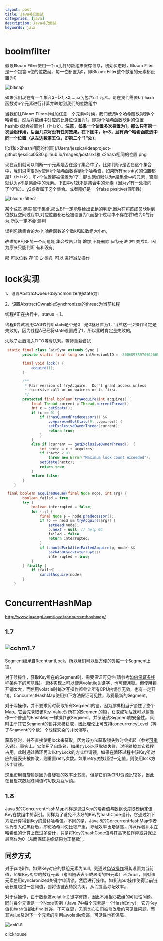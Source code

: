```yaml
---
layout: post
title: Java补充面试
categories: [java]
description: Java补充面试
keywords: java
---
```


# boolmfilter



假设Bloom Filter使用一个m比特的数组来保存信息，初始状态时，Bloom Filter是一个包含m位的位数组，每一位都置为0，即Bloom-Filter整个数组的元素都设置为0



![bitmap](/images/posts/bitmap.png)

如果我们现在有一个集合S={x1, x2,…,xn},包含n个元素。现在我们需要k个hash函数对n个元素进行计算并映射到我们的位数组中



当我们往Bloom Filter中增加任意一个元素x时候，我们使用k个哈希函数得到k个哈希值，然后将数组中对应的比特位设置为1。即第i个哈希函数映射的位置hashi(x)就会被置为1（1≤i≤k）。**注意，如果一个位置多次被置为1，那么只有第一次会起作用，后面几次将没有任何效果。在下图中，k=3，且有两个哈希函数选中同一个位置（从左边数第五位，即第二个“1“处）**。 

![x1和 x2hash相同的位置](/Users/jessica/ideaproject-github/jessica0530.github.io/images/posts/x1和 x2hash相同的位置.png)

现在我们就可以判断一个元素是否在这个集合中了，比如判断y是否在这个集合中，我们只需要对y使用k个哈希函数得到k个哈希值，如果所有hashi(y)的位置都是1（1≤i≤k），即k个位置都被设置为1了，那么我们就认为y是集合中的元素，否则就认为y不是集合中的元素。下图中y1就不是集合中的元素（因为y1有一处指向了“0”位）。y2或者属于这个集合。或者刚好是一个false positive(假阳性)。



![bloom-filter2](/images/posts/bloom-filter2.png)

某个成员 确实 属于集合,那么BF一定能够给出正确的判断.因为在将该成员映射到位数组空间过程中,对应位置都已经被设置为1,而整个过程中不存在将1改为0的行为,所以一定不会 漏判

误判包括集合的大小,哈希函数的个数k和位数组大小m,

改进的BF,BF的一个问题是 集合成员只能 增加,不能删除,因为无法 把1  变成0，因为原来只能判断 有和没有,

那 可以位数 存 10 之类的, 可以 进行减法操作



# lock实现

1、设置AbstractQueuedSynchronizer的state为1

2、设置AbstractOwnableSynchronizer的thread为当前线程

线程A正在执行中，status = 1。

线程B尝试利用CAS去判断state是不是0，是0就设置为1，当然这一步操作肯定是失败的，因为线程A已经将state设置成了1，所以此时肯定是失败的。

失败了之后进入FIFO等待队列。等待重新尝试



```java
 static final class FairSync extends Sync {
        private static final long serialVersionUID = -3000897897090466540L;

        final void lock() {
            acquire(1);
        }

        /**
         * Fair version of tryAcquire.  Don't grant access unless
         * recursive call or no waiters or is first.
         */
        protected final boolean tryAcquire(int acquires) {
            final Thread current = Thread.currentThread();
            int c = getState();
            if (c == 0) {
                if (!hasQueuedPredecessors() &&
                    compareAndSetState(0, acquires)) {
                    setExclusiveOwnerThread(current);
                    return true;
                }
            }
            else if (current == getExclusiveOwnerThread()) {
                int nextc = c + acquires;
                if (nextc < 0)
                    throw new Error("Maximum lock count exceeded");
                setState(nextc);
                return true;
            }
            return false;
        }
    }

 final boolean acquireQueued(final Node node, int arg) {
        boolean failed = true;
        try {
            boolean interrupted = false;
            for (;;) {
                final Node p = node.predecessor();
                if (p == head && tryAcquire(arg)) {
                    setHead(node);
                    p.next = null; // help GC
                    failed = false;
                    return interrupted;
                }
                if (shouldParkAfterFailedAcquire(p, node) &&
                    parkAndCheckInterrupt())
                    interrupted = true;
            }
        } finally {
            if (failed)
                cancelAcquire(node);
        }
    }

```





# ConcurrentHashMap 



http://www.jasongj.com/java/concurrenthashmap/

## 1.7

## ![cchm1.7](/images/posts/cchm1.7.png)

Segment继承自ReentrantLock，所以我们可以很方便的对每一个Segment上锁。

对于读操作，获取Key所在的Segment时，需要保证可见性(请参考[如何保证多线程条件下的可见性](http://www.jasongj.com/java/thread_safe/#Java如何保证可见性))。具体实现上可以使用volatile关键字，也可使用锁。但使用锁开销太大，而使用volatile时每次写操作都会让所有CPU内缓存无效，也有一定开销。ConcurrentHashMap使用如下方法保证可见性，取得最新的Segment。

对于写操作，并不要求同时获取所有Segment的锁，因为那样相当于锁住了整个Map。它会先获取该Key-Value对所在的Segment的锁，获取成功后就可以像操作一个普通的HashMap一样操作该Segment，并保证该Segment的安全性。
同时由于其它Segment的锁并未被获取，因此理论上可支持concurrencyLevel（等于Segment的个数）个线程安全的并发读写。

获取锁时，并不直接使用lock来获取，因为该方法获取锁失败时会挂起（参考[可重入锁](http://www.jasongj.com/java/multi_thread/#重入锁)）。事实上，它使用了自旋锁，如果tryLock获取锁失败，说明锁被其它线程占用，此时通过循环再次以tryLock的方式申请锁。如果在循环过程中该Key所对应的链表头被修改，则重置retry次数。如果retry次数超过一定值，则使用lock方法申请锁。

这里使用自旋锁是因为自旋锁的效率比较高，但是它消耗CPU资源比较多，因此在自旋次数超过阈值时切换为互斥锁。



## 1.8 



Java 8的ConcurrentHashMap同样是通过Key的哈希值与数组长度取模确定该Key在数组中的索引。同样为了避免不太好的Key的hashCode设计，它通过如下方法计算得到Key的最终哈希值。不同的是，Java 8的ConcurrentHashMap作者认为引入红黑树后，即使哈希冲突比较严重，寻址效率也足够高，所以作者并未在哈希值的计算上做过多设计，只是将Key的hashCode值与其高16位作异或并保证最高位为0（从而保证最终结果为正整数）。





## 同步方式

对于put操作，如果Key对应的数组元素为null，则通过[CAS操作](http://www.jasongj.com/java/thread_safe/#CAS（compare-and-swap）)将其设置为当前值。如果Key对应的数组元素（也即链表表头或者树的根元素）不为null，则对该元素使用synchronized关键字申请锁，然后进行操作。如果该put操作使得当前链表长度超过一定阈值，则将该链表转换为树，从而提高寻址效率。

对于读操作，由于数组被volatile关键字修饰，因此不用担心数组的可见性问题。同时每个元素是一个Node实例（Java 7中每个元素是一个HashEntry），它的Key值和hash值都由final修饰，不可变更，无须关心它们被修改后的可见性问题。而其Value及对下一个元素的引用由volatile修饰，可见性也有保障。

![cch1.8](/images/posts/cch1.8.png)




clickhouse